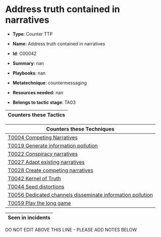 # Address truth contained in narratives

* **Type**: Counter TTP

* **Name**: Address truth contained in narratives

* **Id**: C00042

* **Summary**: nan

* **Playbooks**: nan

* **Metatechnique**: countermessaging

* **Resources needed:** nan

* **Belongs to tactic stage**: TA03


| Counters these Tactics |
| ---------------------- |



| Counters these Techniques |
| ------------------------- |
| [T0004 Competing Narratives](../techniques/T0004.md) |
| [T0019 Generate information pollution](../techniques/T0019.md) |
| [T0022 Conspiracy narratives](../techniques/T0022.md) |
| [T0027 Adapt existing narratives](../techniques/T0027.md) |
| [T0028 Create competing narratives](../techniques/T0028.md) |
| [T0042 Kernel of Truth](../techniques/T0042.md) |
| [T0044 Seed distortions](../techniques/T0044.md) |
| [T0056 Dedicated channels disseminate information pollution](../techniques/T0056.md) |
| [T0059 Play the long game](../techniques/T0059.md) |



| Seen in incidents |
| ----------------- |


DO NOT EDIT ABOVE THIS LINE - PLEASE ADD NOTES BELOW